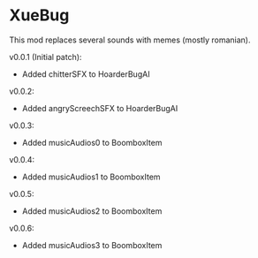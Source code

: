# XueBug
 This mod replaces several sounds with memes (mostly romanian).

v0.0.1 (Initial patch):
- Added chitterSFX to HoarderBugAI

v0.0.2:
- Added angryScreechSFX to HoarderBugAI

v0.0.3:
- Added musicAudios0 to BoomboxItem

v0.0.4:
- Added musicAudios1 to BoomboxItem

v0.0.5:
- Added musicAudios2 to BoomboxItem

v0.0.6:
- Added musicAudios3 to BoomboxItem